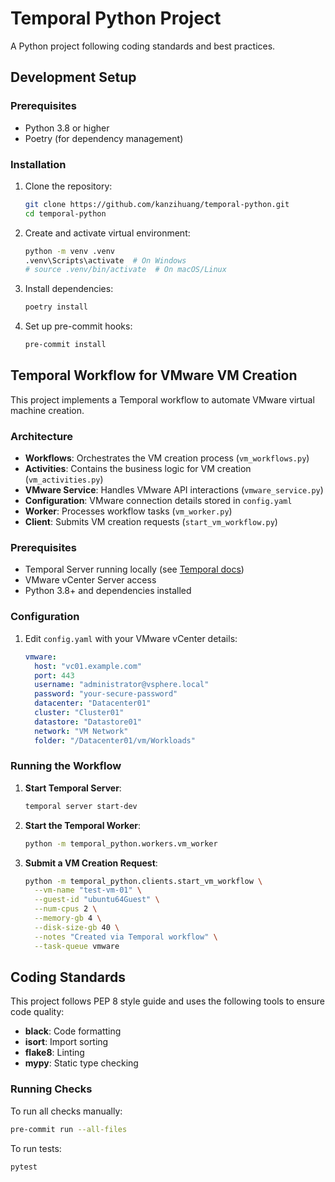 # Temporal Python Project

A Python project following coding standards and best practices.

## Development Setup

### Prerequisites
- Python 3.8 or higher
- Poetry (for dependency management)

### Installation

1. Clone the repository:
   ```bash
   git clone https://github.com/kanzihuang/temporal-python.git
   cd temporal-python
   ```

2. Create and activate virtual environment:
   ```bash
   python -m venv .venv
   .venv\Scripts\activate  # On Windows
   # source .venv/bin/activate  # On macOS/Linux
   ```

3. Install dependencies:
   ```bash
   poetry install
   ```

4. Set up pre-commit hooks:
   ```bash
   pre-commit install
   ```

## Temporal Workflow for VMware VM Creation

This project implements a Temporal workflow to automate VMware virtual machine creation.

### Architecture
- **Workflows**: Orchestrates the VM creation process (`vm_workflows.py`)
- **Activities**: Contains the business logic for VM creation (`vm_activities.py`)
- **VMware Service**: Handles VMware API interactions (`vmware_service.py`)
- **Configuration**: VMware connection details stored in `config.yaml`
- **Worker**: Processes workflow tasks (`vm_worker.py`)
- **Client**: Submits VM creation requests (`start_vm_workflow.py`)

### Prerequisites
- Temporal Server running locally (see [Temporal docs](https://docs.temporal.io/cli#start-a-dev-server))
- VMware vCenter Server access
- Python 3.8+ and dependencies installed

### Configuration
1. Edit `config.yaml` with your VMware vCenter details:
   ```yaml
   vmware:
     host: "vc01.example.com"
     port: 443
     username: "administrator@vsphere.local"
     password: "your-secure-password"
     datacenter: "Datacenter01"
     cluster: "Cluster01"
     datastore: "Datastore01"
     network: "VM Network"
     folder: "/Datacenter01/vm/Workloads"
   ```

### Running the Workflow

1. **Start Temporal Server**:
   ```bash
   temporal server start-dev
   ```

2. **Start the Temporal Worker**:
   ```bash
   python -m temporal_python.workers.vm_worker
   ```

3. **Submit a VM Creation Request**:
   ```bash
   python -m temporal_python.clients.start_vm_workflow \
     --vm-name "test-vm-01" \
     --guest-id "ubuntu64Guest" \
     --num-cpus 2 \
     --memory-gb 4 \
     --disk-size-gb 40 \
     --notes "Created via Temporal workflow" \
     --task-queue vmware
   ```

## Coding Standards

This project follows PEP 8 style guide and uses the following tools to ensure code quality:
- **black**: Code formatting
- **isort**: Import sorting
- **flake8**: Linting
- **mypy**: Static type checking

### Running Checks

To run all checks manually:
```bash
pre-commit run --all-files
```

To run tests:
```bash
pytest
```